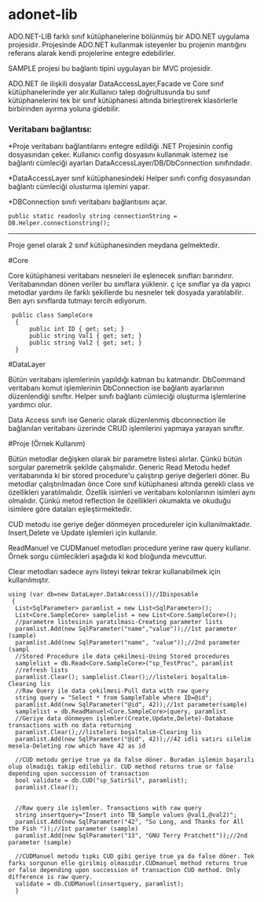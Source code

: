 # adonet-lib

ADO.NET-LIB farklı sınıf kütüphanelerine bölünmüş bir ADO.NET uygulama projesidir. Projesinde ADO.NET kullanmak isteyenler bu projenin mantığını referans alarak kendi projelerine entegre edebilirler.

SAMPLE projesi bu bağlantı tipini uygulayan bir MVC projesidir.

ADO.NET ile ilişkili dosyalar DataAccessLayer,Facade ve Core sınıf kütüphanelerinde yer alır.Kullanıcı talep doğrultusunda bu sınıf kütüphanelerini tek bir sınıf kütüphanesi altında birleştirerek klasörlerle birbirinden ayırma yoluna gidebilir.

### Veritabanı bağlantısı:

  *Proje veritabanı bağlantılarını entegre edildiği .NET Projesinin config dosyasından çeker. Kullanıcı config dosyasını kullanmak istemez ise bağlantı cümleciği ayarları DataAccessLayer/DB/DbConnection sınıfındadır. 

  *DataAccessLayer sınıf kütüphanesindeki Helper sınıfı config dosyasından bağlantı cümleciği olusturma işlemini yapar.

  *DBConnection sınıfı veritabanı bağlantısını açar.

  ```
  public static readonly string connectionString = DB.Helper.connectionstring();
  ```
  ---

  Proje genel olarak 2 sınıf kütüphanesinden meydana gelmektedir.
  
  #Core
  
  Core kütüphanesi veritabanı nesneleri ile eşlenecek sınıfları barındırır. Veritabanından dönen veriler bu sınıflara yüklenir. ç içe sınıflar ya da yapıcı metodlar yardımı ile farklı şekillerde bu nesneler tek dosyada yaratılabilir. Ben ayrı sınıflarda tutmayı tercih ediyorum.
  ```
   public class SampleCore
	{
		public int ID { get; set; }
		public string Val1 { get; set; }
		public string Val2 { get; set; }
	}
  ```
  #DataLayer
  
  Bütün veritabanı işlemlerinin yapıldığı katman bu katmandır. DbCommand veritabanı komut işlemlerinin DbConnection ise bağlantı ayarlarının düzenlendiği sınıftır. Helper sınıfı bağlantı cümleciği oluşturma işlemlerine yardımcı olur.
  
  Data Access sınıfı ise Generic olarak düzenlenmiş dbconnection ile bağlanılan veritabanı üzerinde CRUD işlemlerini yapmaya yarayan sınıftır.
  
  #Proje (Örnek Kullanım)
  
  Bütün metodlar değişken olarak bir parametre listesi alırlar. Çünkü bütün sorgular paremetrik şekilde çalışmalıdır. 
  Generic Read Metodu hedef veritabanında ki bir stored procedure'u çalıştırıp geriye değerleri döner. Bu metodlar çalıştırılmadan önce   Core sınıf kütüphanesi altında gerekli class ve özellikleri yaratılmalıdır. Özellik isimleri ve veritabanı kolonlarının isimleri aynı   olmalıdır. Çünkü metod reflection ile özellikleri okumakta ve okuduğu isimlere göre dataları eşleştirmektedir.
  
  CUD metodu ise geriye değer dönmeyen procedureler için kullanılmaktadır. Insert,Delete ve Update işlemleri için kullanılır.
  
  ReadManuel ve CUDManuel metodları procedure yerine raw query kullanır. Örnek sorgu cümlecikleri aşağıda ki kod bloğunda mevcuttur.
  
  Clear metodları sadece aynı listeyi tekrar tekrar kullanabilmek için kullanılmıştır.
  
  
  ```
  using (var db=new DataLayer.DataAccess())//IDisposable
   {
	List<SqlParameter> paramlist = new List<SqlParameter>();
	List<Core.SampleCore> samplelist = new List<Core.SampleCore>();
	//parametre listesinin yaratılması-Creating parameter lists
	paramlist.Add(new SqlParameter("name","value"));//1st parameter (sample)
	paramlist.Add(new SqlParameter("name", "value"));//2nd parameter (sampl
	//Stored Procedure ile data çekilmesi-Using Stored procedures
	samplelist = db.Read<Core.SampleCore>("sp_TestProc", paramlist
	//refresh lists
	paramlist.Clear(); samplelist.Clear();//listeleri boşaltalım-Clearing lis
	//Raw Query ile data çekilmesi-Pull data with raw query
	string query = "Select * from SampleTable where ID=@id";
	paramlist.Add(new SqlParameter("@id", 42));//1st parameter(sample)
	samplelist = db.ReadManuel<Core.SampleCore>(query, paramlist
	//Geriye data dönmeyen işlemler(Create,Update,Delete)-Database transactions with no data returning 
	paramlist.Clear();//listeleri boşaltalım-Clearing lis
	paramlist.Add(new SqlParameter("@id", 42));//42 idli satırı silelim mesela-Deleting row which have 42 as id

	//CUD metodu geriye true ya da false döner. Buradan işlemin başarılı olup olmadığı takip edilebilir. CUD method returns true or false depending upon succession of transaction
	bool validate = db.CUD("sp_SatirSil", paramlist);
	paramlist.Clear();
				
				
	//Raw query ile işlemler. Transactions with raw query
	string insertquery="Insert into TB_Sample values @val1,@val2)";
	paramlist.Add(new SqlParameter("42", "So Long, and Thanks for All the Fish "));//1st parameter (sample)
	paramlist.Add(new SqlParameter("13", "GNU Terry Pratchett"));//2nd parameter (sample)

	//CUDManuel metodu tıpkı CUD gibi geriye true ya da false döner. Tek farkı sorgunun elle girilmiş olmasıdır.CUDmanuel method returns true or false depending upon succession of transaction CUD method. Only difference is raw query.
	validate = db.CUDManuel(insertquery, paramlist);
	}
  
  ```
  
  
  
  
  

